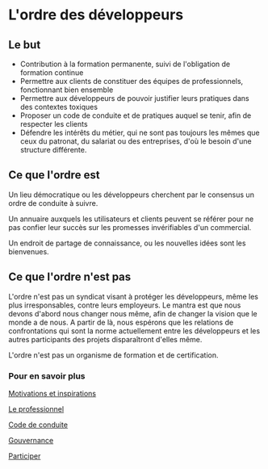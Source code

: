 # L'ordre des développeurs

## Le but

* Contribution à la formation permanente, suivi de l'obligation de formation continue
* Permettre aux clients de constituer des équipes de professionnels, fonctionnant bien ensemble
* Permettre aux développeurs de pouvoir justifier leurs pratiques dans des contextes toxiques
* Proposer un code de conduite et de pratiques auquel se tenir, afin de respecter les clients
* Défendre les intérêts du métier, qui ne sont pas toujours les mêmes que ceux du patronat, du salariat ou des entreprises, d'où le besoin d'une structure différente.

## Ce que l'ordre est

Un lieu démocratique ou les développeurs cherchent par le consensus un ordre de conduite à suivre.

Un annuaire auxquels les utilisateurs et clients peuvent se référer pour ne pas confier leur succès sur les promesses invérifiables d'un commercial.

Un endroit de partage de connaissance, ou les nouvelles idées sont les bienvenues.  

## Ce que l'ordre n'est pas

L'ordre n'est pas un syndicat visant à protéger les développeurs, même les plus irresponsables, contre leurs employeurs.
Le mantra est que nous devons d'abord nous changer nous même, afin de changer la vision que le monde a de nous. A partir de là, nous espérons que les relations de confrontations qui sont la norme actuellement entre les développeurs et les autres participants des projets disparaîtront d'elles même.

L'ordre n'est pas un organisme de formation et de certification.



### Pour en savoir plus

[Motivations et inspirations](motivations.md)

[Le professionnel](profesionnel.md)

[Code de conduite](code.md)

[Gouvernance](gouvernance.md)

[Participer](participer.md)
